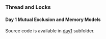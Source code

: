 ### Thread and Locks

#### Day 1 Mutual Exclusion and Memory Models

Source code is available in [day1](./day1) subfolder.
